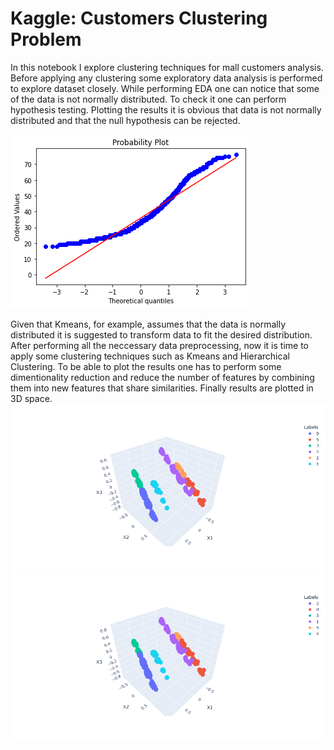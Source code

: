 # Kaggle: Customers Clustering Problem
In this notebook I explore clustering techniques for mall customers analysis. Before applying any clustering some exploratory data analysis is performed to explore dataset closely. While performing EDA one can notice that some of the data is not normally distributed. To check it one can perform hypothesis testing. Plotting the results it is obvious that data is not normally distributed and that the null hypothesis can be rejected. 

![](images/null.png)

Given that Kmeans, for example, assumes that the data is normally distributed it is suggested to transform data to fit the desired distribution. After performing all the neccessary data preprocessing, now it is time to apply some clustering techniques such as Kmeans and Hierarchical Clustering. To be able to plot the results one has to perform some dimentionality reduction and reduce the number of features by combining them into new features that share similarities. Finally results are plotted in 3D space.
![](images/Kmeans.png) ![](images/Hc.png) 
